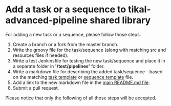 # Add a task or a sequence to tikal-advanced-pipeline shared library

For adding a new task or a sequence, please follow those steps.

1. Create a branch or a fork from the master branch.
2. Write the groovy file for the task/sequence (along with matching src and resources files if needed).
3. Write a test Jenkinsfile for testing the new task/sequence and place it in a separate folder in **'/test/pipelines'** folder.
4. Write a markdown file for describing the added task/sequence - based on the matching [task template]() or  [sequence template]() file.
5. Add a link to the new markdown file in the [main README.md file]().
6. Submit a pull request.

Please notice that only the following of all those steps will be accepted.



